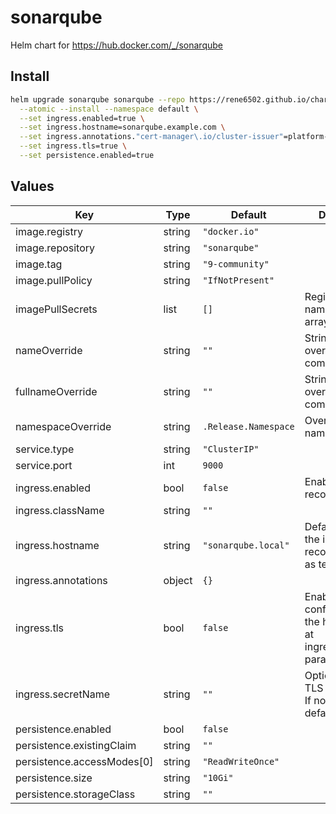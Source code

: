# sonarqube

Helm chart for https://hub.docker.com/_/sonarqube

## Install
```bash
helm upgrade sonarqube sonarqube --repo https://rene6502.github.io/charts \
  --atomic --install --namespace default \
  --set ingress.enabled=true \
  --set ingress.hostname=sonarqube.example.com \
  --set ingress.annotations."cert-manager\.io/cluster-issuer"=platform-issuer \
  --set ingress.tls=true \
  --set persistence.enabled=true
```

## Values

| Key | Type | Default | Description |
|-----|------|---------|-------------|
| image.registry | string | `"docker.io"` |  |
| image.repository | string | `"sonarqube"` |  |
| image.tag | string | `"9-community"` |  |
| image.pullPolicy | string | `"IfNotPresent"` |  |
| imagePullSecrets | list | `[]` | Registry secret names as an array |
| nameOverride | string | `""` | String to partially override common.fullname |
| fullnameOverride | string | `""` | String to fully override common.fullname |
| namespaceOverride | string | `.Release.Namespace` | Override the namespace |
| service.type | string | `"ClusterIP"` |  |
| service.port | int | `9000` |  |
| ingress.enabled | bool | `false` | Enable ingress record generation |
| ingress.className | string | `""` |  |
| ingress.hostname | string | `"sonarqube.local"` | Default host for the ingress record (evaluated as template) |
| ingress.annotations | object | `{}` |  |
| ingress.tls | bool | `false` | Enable TLS configuration for the host defined at ingress.hostname parameter |
| ingress.secretName | string | `""` | Optional custom TLS secret name. If not set, defaults to "<hostname>-tls". |
| persistence.enabled | bool | `false` |  |
| persistence.existingClaim | string | `""` |  |
| persistence.accessModes[0] | string | `"ReadWriteOnce"` |  |
| persistence.size | string | `"10Gi"` |  |
| persistence.storageClass | string | `""` |  |
